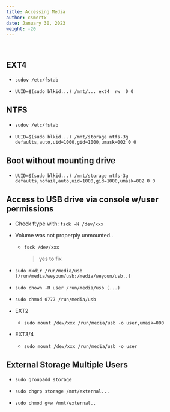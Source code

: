 ```yaml
---
title: Accessing Media
author: csmertx
date: January 30, 2023
weight: -20
---
```


<br />

## EXT4

- ```sudov /etc/fstab```

- ```UUID=$(sudo blkid...) /mnt/... ext4  rw  0 0```

## NTFS

- ```sudov /etc/fstab```

- ```UUID=$(sudo blkid...) /mnt/storage ntfs-3g defaults,auto,uid=1000,gid=1000,umask=002 0 0```

## Boot without mounting drive

- ```UUID=$(sudo blkid...) /mnt/storage ntfs-3g defaults,nofail,auto,uid=1000,gid=1000,umask=002 0 0```

## Access to USB drive via console w/user permissions

- Check ftype with: ```fsck -N /dev/xxx```

- Volume was not properply unmounted..

    - ```fsck /dev/xxx```

        > yes to fix

- ```sudo mkdir /run/media/usb (/run/media/weyoun/usb;/media/weyoun/usb..)```

- ```sudo chown -R user /run/media/usb (...)```

- ```sudo chmod 0777 /run/media/usb```

- EXT2

    - ```sudo mount /dev/xxx /run/media/usb -o user,umask=000```

- EXT3/4

    - ```sudo mount /dev/xxx /run/media/usb -o user```

## External Storage Multiple Users

- ```sudo groupadd storage```

- ```sudo chgrp storage /mnt/external...```

- ```sudo chmod g+w /mnt/external..```
